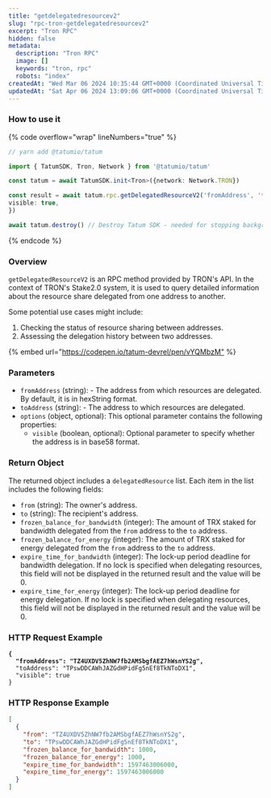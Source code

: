 ```yaml
---
title: "getdelegatedresourcev2"
slug: "rpc-tron-getdelegatedresourcev2"
excerpt: "Tron RPC"
hidden: false
metadata: 
  description: "Tron RPC"
  image: []
  keywords: "tron, rpc"
  robots: "index"
createdAt: "Wed Mar 06 2024 10:35:44 GMT+0000 (Coordinated Universal Time)"
updatedAt: "Sat Apr 06 2024 13:09:06 GMT+0000 (Coordinated Universal Time)"
---
```




### How to use it

{% code overflow="wrap" lineNumbers="true" %}

```typescript
// yarn add @tatumio/tatum

import { TatumSDK, Tron, Network } from '@tatumio/tatum'

const tatum = await TatumSDK.init<Tron>({network: Network.TRON})

const result = await tatum.rpc.getDelegatedResourceV2('fromAddress', 'toAddress', {
visible: true,
})

await tatum.destroy() // Destroy Tatum SDK - needed for stopping background jobs
```

{% endcode %}

### Overview

`getDelegatedResourceV2` is an RPC method provided by TRON's API. In the context of TRON's Stake2.0 system, it is used to query detailed information about the resource share delegated from one address to another.

Some potential use cases might include:

1. Checking the status of resource sharing between addresses.
2. Assessing the delegation history between two addresses.

{% embed url="<https://codepen.io/tatum-devrel/pen/vYQMbzM"> %}

### Parameters

- `fromAddress` (string): - The address from which resources are delegated. By default, it is in hexString format.
- `toAddress` (string): - The address to which resources are delegated.
- `options` (object, optional): This optional parameter contains the following properties:
  - `visible` (boolean, optional): Optional parameter to specify whether the address is in base58 format.

### Return Object

The returned object includes a `delegatedResource` list. Each item in the list includes the following fields:

- `from` (string): The owner's address.
- `to` (string): The recipient's address.
- `frozen_balance_for_bandwidth` (integer): The amount of TRX staked for bandwidth delegated from the `from` address to the `to` address.
- `frozen_balance_for_energy` (integer): The amount of TRX staked for energy delegated from the `from` address to the `to` address.
- `expire_time_for_bandwidth` (integer):  The lock-up period deadline for bandwidth delegation. If no lock is specified when delegating resources, this field will not be displayed in the returned result and the value will be 0.
- `expire_time_for_energy` (integer): The lock-up period deadline for energy delegation. If no lock is specified when delegating resources, this field will not be displayed in the returned result and the value will be 0.

### HTTP Request Example

<pre class="language-json"><code class="lang-json"><strong>{
</strong><strong>  "fromAddress": "TZ4UXDV5ZhNW7fb2AMSbgfAEZ7hWsnYS2g",
</strong>  "toAddress": "TPswDDCAWhJAZGdHPidFg5nEf8TkNToDX1",
  "visible": true
}
</code></pre>

### HTTP Response Example

```json
[
  {
    "from": "TZ4UXDV5ZhNW7fb2AMSbgfAEZ7hWsnYS2g",
    "to": "TPswDDCAWhJAZGdHPidFg5nEf8TkNToDX1",
    "frozen_balance_for_bandwidth": 1000,
    "frozen_balance_for_energy": 1000,
    "expire_time_for_bandwidth": 1597463006000,
    "expire_time_for_energy": 1597463006000
  }
]
```
